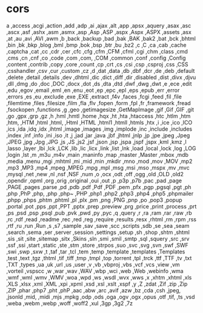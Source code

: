 # cors

a ,access ,acgi ,action ,add ,adp ,ai ,ajax ,alt ,app ,apsx ,aquery ,asax ,asc ,ascx ,asf ,ashx ,asm ,asmx ,asp ,Asp ,ASP ,aspx ,Aspx ,ASPX ,assets ,asx ,at ,au ,avi ,AVI ,awm ,b ,back ,backup ,bad ,bak ,BAK ,bak2 ,bat ,bck ,bhtml ,bin ,bk ,bkp ,blog ,bml ,bmp ,bok ,bsp ,btr ,bu ,bz2 ,c ,C ,ca ,cab ,cache ,captcha ,cat ,cc ,cdr ,cer ,cfc ,cfg ,cfm ,CFM ,cfml ,cgi ,chm ,class ,cmd ,cms ,cn ,cnf ,co ,code ,com ,com, ,COM ,common ,conf ,config ,Config ,content ,contrib ,copy ,core ,count ,cp ,crt ,cs ,csi ,csp ,csproj ,css ,CSS ,csshandler ,csv ,cur ,custom ,cz ,d ,dat ,data ,db ,dbf ,dcr ,de ,deb ,default ,delete ,detail ,details ,dev ,dhtml ,dic ,dict ,diff ,dir ,disabled ,dist ,divx ,djvu ,dll ,dmg ,do ,doc ,DOC ,docx ,dot ,ds ,dta ,dtd ,dwf ,dwg ,dwt ,e ,ece ,edit ,edu ,egov ,email ,eml ,en ,enu ,eot ,ep ,epc ,epl ,eps ,epub ,err ,error ,errors ,es ,eu ,exclude ,exe ,EXE ,extract ,f4v ,faces ,fcgi ,feed ,fil ,file ,filemtime ,files ,filesize ,film ,fla ,flv ,fopen ,form ,fpl ,fr ,framework ,fread ,fsockopen ,functions ,g ,geo ,getimagesize ,GetMapImage ,gif ,Gif ,GIF ,git ,go ,gpx ,grp ,gz ,h ,hml ,hmtl ,home ,hqx ,ht ,hta ,htaccess ,htc ,htlm ,htm ,htm, ,HTM ,html ,html, ,Html ,HTML ,html1 ,htmll ,htmls ,htx ,i ,ice ,ico ,ICO ,ics ,ida ,idq ,idx ,ihtml ,image ,images ,img ,implode ,inc ,include ,includes ,index ,inf ,info ,ini ,iso ,it ,j ,jad ,jar ,java ,jbf ,jhtml ,jnlp ,jp ,jpe ,jpeg ,Jpeg ,JPEG ,jpg ,Jpg ,JPG ,js ,JS ,js2 ,jsf ,json ,jsp ,jspa ,jspf ,jspx ,kml ,kmz ,l ,lasso ,layer ,lbi ,lck ,LCK ,lib ,lic ,licx ,link ,list ,lnk ,load ,local ,lock ,log ,LOG ,login ,lst ,m ,m3u ,m4v ,main ,maninfo ,map ,master ,Master ,mbox ,mdb ,media ,menu ,mgi ,mhtml ,mi ,mid ,min ,mkdir ,mno ,mod ,mov ,MOV ,mp2 ,mp3 ,MP3 ,mp4 ,mpeg ,MPEG ,mpg ,mpl ,msg ,msi ,mso ,mspx ,mv ,mvc ,mysql ,net ,new ,nl ,nsf ,NSF ,num ,o ,ocx ,odt ,off ,ogg ,old ,OLD ,old2 ,opendir ,opml ,org ,orig ,original ,oui ,out ,p ,p3p ,p7b ,pac ,pad ,page ,PAGE ,pages ,parse ,pd ,pdb ,pdf ,Pdf ,PDF ,pem ,pfx ,pgp ,pgsql ,pgt ,ph ,php ,PhP ,php, ,php ,php~ ,PHP ,php1 ,php2 ,php3 ,php4 ,php5 ,phpmailer ,phpp ,phps ,phtm ,phtml ,pl ,plx ,pm ,png ,PNG ,pnp ,po ,pop3 ,popup ,portal ,pot ,pps ,ppt ,PPT ,pptx ,prep ,preview ,prg ,price ,print ,process ,prt ,ps ,psd ,psp ,psql ,pub ,pvk ,pwd ,py ,pyc ,q ,query ,r ,ra ,ram ,rar ,raw ,rb ,rc ,rdf ,read ,readme ,rec ,red ,reg ,require ,results ,resx ,rhtml ,rm ,rpm ,rss ,rtf ,ru ,run ,Run ,s ,s7 ,sample ,sav ,save ,scc ,scripts ,sdb ,se ,sea ,seam ,search ,sema ,ser ,server ,session ,settings ,setup ,sh ,shop ,shtm ,shtml ,sis ,sit ,site ,sitemap ,sitx ,Skins ,sln ,smi ,smil ,smtp ,sql ,squery ,src ,srv ,ssf ,ssi ,start ,static ,ste ,stm ,store ,strpos ,suo ,svc ,svg ,svn ,swf ,SWF ,swi ,swp ,sxw ,t ,taf ,tar ,tcl ,tem ,temp ,template ,templates ,Templates ,test ,text ,tgz ,thtml ,tif ,tiff ,tmp ,tmpl ,top ,torrent ,tpl ,trck ,ttf ,TTF ,tv ,txt ,TXT ,types ,ua ,uk ,url ,us ,user ,v ,vb ,vbproj ,vbs ,vcf ,vcs ,view ,vm ,vorteil ,vspscc ,w ,war ,wav ,WAV ,wbp ,wci ,web ,Web ,webinfo ,wma ,wmf ,wml ,wmv ,WMV ,woa ,wpd ,ws ,wsdl ,wvx ,wws ,x ,xhtm ,xhtml ,xls ,XLS ,xlsx ,xml ,XML ,xpi ,xpml ,xsd ,xsl ,xslt ,xspf ,y ,Z ,zdat ,Zif ,zip ,Zip ,ZIP ,phar ,php7 ,pht ,phP ,aac ,abw ,arc ,avif ,azw ,bz ,cda ,csh ,jpeg, ,jsonld ,mid, ,midi ,mjs ,mpkg ,odp ,ods ,oga ,ogv ,ogx ,opus ,otf ,tif, ,ts ,vsd ,weba ,webm ,webp ,woff ,woff2 ,xul ,3gp ,3g2 ,7z
